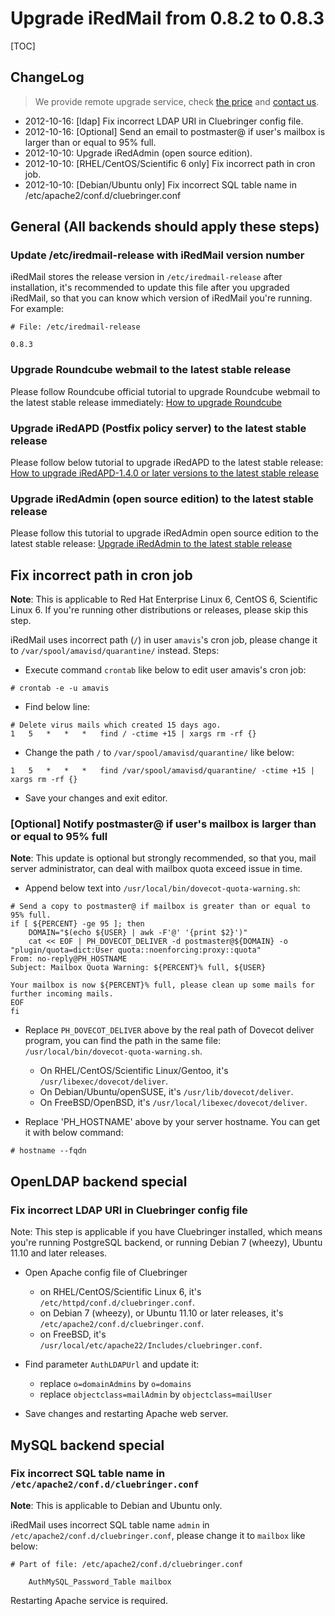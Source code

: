 # Upgrade iRedMail from 0.8.2 to 0.8.3

[TOC]

## ChangeLog

> We provide remote upgrade service, check [the price](../support.html) and [contact us](../contact.html).

* 2012-10-16: [ldap] Fix incorrect LDAP URI in Cluebringer config file.
* 2012-10-16: [Optional] Send an email to postmaster@ if user's mailbox is larger than or equal to 95% full.
* 2012-10-10: Upgrade iRedAdmin (open source edition).
* 2012-10-10: [RHEL/CentOS/Scientific 6 only] Fix incorrect path in cron job.
* 2012-10-10: [Debian/Ubuntu only] Fix incorrect SQL table name in /etc/apache2/conf.d/cluebringer.conf

## General (All backends should apply these steps)

### Update /etc/iredmail-release with iRedMail version number

iRedMail stores the release version in `/etc/iredmail-release` after
installation, it's recommended to update this file after you upgraded iRedMail,
so that you can know which version of iRedMail you're running. For example:

```
# File: /etc/iredmail-release

0.8.3
```

### Upgrade Roundcube webmail to the latest stable release

Please follow Roundcube official tutorial to upgrade Roundcube webmail to the
latest stable release immediately: [How to upgrade Roundcube](http://trac.roundcube.net/wiki/Howto_Upgrade)

### Upgrade iRedAPD (Postfix policy server) to the latest stable release

Please follow below tutorial to upgrade iRedAPD to the latest stable release:
[How to upgrade iRedAPD-1.4.0 or later versions to the latest stable release](./upgrade.iredapd.html)

### Upgrade iRedAdmin (open source edition) to the latest stable release

Please follow this tutorial to upgrade iRedAdmin open source edition to the
latest stable release: [Upgrade iRedAdmin to the latest stable release](./migrate.or.upgrade.iredadmin.html)

## Fix incorrect path in cron job

__Note__: This is applicable to Red Hat Enterprise Linux 6, CentOS 6,
Scientific Linux 6. If you're running other distributions or releases, please
skip this step.

iRedMail uses incorrect path (`/`) in user `amavis`'s cron job, please change
it to `/var/spool/amavisd/quarantine/` instead. Steps:

* Execute command `crontab` like below to edit user amavis's cron job:

```
# crontab -e -u amavis
```

* Find below line:

```
# Delete virus mails which created 15 days ago.
1   5   *   *   *   find / -ctime +15 | xargs rm -rf {}
```

* Change the path `/` to `/var/spool/amavisd/quarantine/` like below:

```
1   5   *   *   *   find /var/spool/amavisd/quarantine/ -ctime +15 | xargs rm -rf {}
```

* Save your changes and exit editor.

### [Optional] Notify postmaster@ if user's mailbox is larger than or equal to 95% full

__Note__: This update is optional but strongly recommended, so that you, mail
server administrator, can deal with mailbox quota exceed issue in time.

* Append below text into `/usr/local/bin/dovecot-quota-warning.sh`:

```
# Send a copy to postmaster@ if mailbox is greater than or equal to 95% full.
if [ ${PERCENT} -ge 95 ]; then
    DOMAIN="$(echo ${USER} | awk -F'@' '{print $2}')"
    cat << EOF | PH_DOVECOT_DELIVER -d postmaster@${DOMAIN} -o "plugin/quota=dict:User quota::noenforcing:proxy::quota"
From: no-reply@PH_HOSTNAME
Subject: Mailbox Quota Warning: ${PERCENT}% full, ${USER}

Your mailbox is now ${PERCENT}% full, please clean up some mails for
further incoming mails.
EOF
fi
```

* Replace `PH_DOVECOT_DELIVER` above by the real path of Dovecot deliver
  program, you can find the path in the same file: `/usr/local/bin/dovecot-quota-warning.sh`.

    * On RHEL/CentOS/Scientific Linux/Gentoo, it's `/usr/libexec/dovecot/deliver`.
    * On Debian/Ubuntu/openSUSE, it's `/usr/lib/dovecot/deliver`.
    * On FreeBSD/OpenBSD, it's `/usr/local/libexec/dovecot/deliver`.

* Replace 'PH_HOSTNAME' above by your server hostname. You can get it with below command:

```
# hostname --fqdn
```

## OpenLDAP backend special

### Fix incorrect LDAP URI in Cluebringer config file

Note: This step is applicable if you have Cluebringer installed, which means
you're running PostgreSQL backend, or running Debian 7 (wheezy), Ubuntu 11.10
and later releases.

* Open Apache config file of Cluebringer

    * on RHEL/CentOS/Scientific Linux 6, it's `/etc/httpd/conf.d/cluebringer.conf`.
    * on Debian 7 (wheezy), or Ubuntu 11.10 or later releases, it's `/etc/apache2/conf.d/cluebringer.conf`.
    * on FreeBSD, it's `/usr/local/etc/apache22/Includes/cluebringer.conf`.

* Find parameter `AuthLDAPUrl` and update it:

    * replace `o=domainAdmins` by `o=domains`
    * replace `objectclass=mailAdmin` by `objectclass=mailUser`

* Save changes and restarting Apache web server.

## MySQL backend special

### Fix incorrect SQL table name in `/etc/apache2/conf.d/cluebringer.conf`

__Note__: This is applicable to Debian and Ubuntu only.

iRedMail uses incorrect SQL table name `admin` in
`/etc/apache2/conf.d/cluebringer.conf`, please change it to `mailbox` like below:

```
# Part of file: /etc/apache2/conf.d/cluebringer.conf

    AuthMySQL_Password_Table mailbox
```

Restarting Apache service is required.
